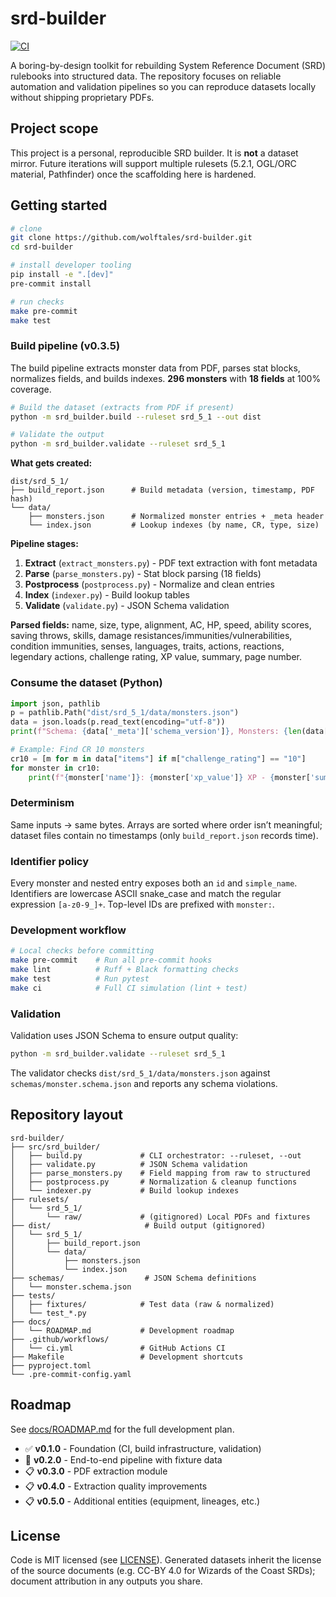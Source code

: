 # srd-builder

[![CI](https://github.com/wolftales/srd-builder/actions/workflows/ci.yml/badge.svg)](https://github.com/wolftales/srd-builder/actions/workflows/ci.yml)

A boring-by-design toolkit for rebuilding System Reference Document (SRD) rulebooks into
structured data. The repository focuses on reliable automation and validation pipelines so
you can reproduce datasets locally without shipping proprietary PDFs.

## Project scope

This project is a personal, reproducible SRD builder. It is **not** a dataset mirror. Future
iterations will support multiple rulesets (5.2.1, OGL/ORC material, Pathfinder) once the
scaffolding here is hardened.

## Getting started

```bash
# clone
git clone https://github.com/wolftales/srd-builder.git
cd srd-builder

# install developer tooling
pip install -e ".[dev]"
pre-commit install

# run checks
make pre-commit
make test
```

### Build pipeline (v0.3.5)

The build pipeline extracts monster data from PDF, parses stat blocks, normalizes fields, and builds indexes. **296 monsters** with **18 fields** at 100% coverage.

```bash
# Build the dataset (extracts from PDF if present)
python -m srd_builder.build --ruleset srd_5_1 --out dist

# Validate the output
python -m srd_builder.validate --ruleset srd_5_1
```

**What gets created:**

```
dist/srd_5_1/
├── build_report.json      # Build metadata (version, timestamp, PDF hash)
└── data/
    ├── monsters.json      # Normalized monster entries + _meta header
    └── index.json         # Lookup indexes (by name, CR, type, size)
```

**Pipeline stages:**

1. **Extract** (`extract_monsters.py`) - PDF text extraction with font metadata
2. **Parse** (`parse_monsters.py`) - Stat block parsing (18 fields)
3. **Postprocess** (`postprocess.py`) - Normalize and clean entries
4. **Index** (`indexer.py`) - Build lookup tables
5. **Validate** (`validate.py`) - JSON Schema validation

**Parsed fields:** name, size, type, alignment, AC, HP, speed, ability scores, saving throws, skills, damage resistances/immunities/vulnerabilities, condition immunities, senses, languages, traits, actions, reactions, legendary actions, challenge rating, XP value, summary, page number.

### Consume the dataset (Python)

```python
import json, pathlib
p = pathlib.Path("dist/srd_5_1/data/monsters.json")
data = json.loads(p.read_text(encoding="utf-8"))
print(f"Schema: {data['_meta']['schema_version']}, Monsters: {len(data['items'])}")

# Example: Find CR 10 monsters
cr10 = [m for m in data["items"] if m["challenge_rating"] == "10"]
for monster in cr10:
    print(f"{monster['name']}: {monster['xp_value']} XP - {monster['summary']}")
```

### Determinism

Same inputs → same bytes. Arrays are sorted where order isn’t meaningful; dataset files contain no timestamps (only `build_report.json` records time).

### Identifier policy

Every monster and nested entry exposes both an `id` and `simple_name`. Identifiers are lowercase ASCII snake_case and match the regular expression `[a-z0-9_]+`. Top-level IDs are prefixed with `monster:`.

### Development workflow

```bash
# Local checks before committing
make pre-commit    # Run all pre-commit hooks
make lint          # Ruff + Black formatting checks
make test          # Run pytest
make ci            # Full CI simulation (lint + test)
```

### Validation

Validation uses JSON Schema to ensure output quality:

```bash
python -m srd_builder.validate --ruleset srd_5_1
```

The validator checks `dist/srd_5_1/data/monsters.json` against
`schemas/monster.schema.json` and reports any schema violations.

## Repository layout

```shell
srd-builder/
├── src/srd_builder/
│   ├── build.py             # CLI orchestrator: --ruleset, --out
│   ├── validate.py          # JSON Schema validation
│   ├── parse_monsters.py    # Field mapping from raw to structured
│   ├── postprocess.py       # Normalization & cleanup functions
│   └── indexer.py           # Build lookup indexes
├── rulesets/
│   └── srd_5_1/
│       └── raw/             # (gitignored) Local PDFs and fixtures
├── dist/                     # Build output (gitignored)
│   └── srd_5_1/
│       ├── build_report.json
│       └── data/
│           ├── monsters.json
│           └── index.json
├── schemas/                  # JSON Schema definitions
│   └── monster.schema.json
├── tests/
│   ├── fixtures/            # Test data (raw & normalized)
│   └── test_*.py
├── docs/
│   └── ROADMAP.md           # Development roadmap
├── .github/workflows/
│   └── ci.yml               # GitHub Actions CI
├── Makefile                 # Development shortcuts
├── pyproject.toml
└── .pre-commit-config.yaml
```

## Roadmap

See [docs/ROADMAP.md](docs/ROADMAP.md) for the full development plan.

- ✅ **v0.1.0** - Foundation (CI, build infrastructure, validation)
- 🚧 **v0.2.0** - End-to-end pipeline with fixture data
- 📋 **v0.3.0** - PDF extraction module
- 📋 **v0.4.0** - Extraction quality improvements
- 📋 **v0.5.0** - Additional entities (equipment, lineages, etc.)

## License

Code is MIT licensed (see [LICENSE](LICENSE)). Generated datasets inherit the license of the
source documents (e.g. CC-BY 4.0 for Wizards of the Coast SRDs); document attribution in any
outputs you share.
